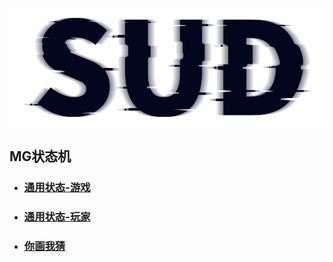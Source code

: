 #

![SUD](../../Resource/logo.png)

## MG状态机

- ### [通用状态-游戏](CommonStateGame.md)

- ### [通用状态-玩家](CommonStatePlayer.md)
  
- ### [你画我猜](DrawGuess.md)
